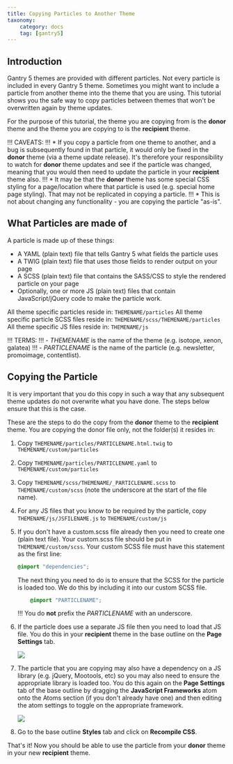 ```yaml
---
title: Copying Particles to Another Theme
taxonomy:
    category: docs
    tag: [gantry5]
---
```


## Introduction

Gantry 5 themes are provided with different particles. Not every particle is included in every Gantry 5 theme. Sometimes you might want to include a particle from another theme into the theme that you are using. This tutorial shows you the safe way to copy particles between themes that won't be overwritten again by theme updates.

For the purpose of this tutorial, the theme you are copying from is the **donor** theme and the theme you are copying to is the **recipient** theme.

!!! CAVEATS: 
!!! * If you copy a particle from one theme to another, and a bug is subsequently found in that particle, it would only be fixed in the **donor** theme (via a theme update release). It's therefore your responsibility to watch for **donor** theme updates and see if the particle was changed, meaning that you would then need to update the particle in your **recipient** theme also.
!!! * It may be that the **donor** theme has some special CSS styling for a page/location where that particle is used (e.g. special home page styling). That may not be replicated in copying a particle.
!!! * This is not about changing any functionality - you are copying the particle "as-is".

## What Particles are made of

A particle is made up of these things:

* A YAML (plain text) file that tells Gantry 5 what fields the particle uses
* A TWIG (plain text) file that uses those fields to render output on your page
* A SCSS (plain text) file that contains the SASS/CSS to style the rendered particle on your page
* Optionally, one or more JS (plain text) files that contain JavaScript/jQuery code to make the particle work.

All theme specific particles reside in: `THEMENAME/particles`
All theme specific particle SCSS files reside in: `THEMENAME/scss/THEMENAME/particles`
All theme specific JS files reside in: `THEMENAME/js`

!!! TERMS:
!!! - *THEMENAME* is the name of the theme (e.g. isotope, xenon, galatea)
!!! - *PARTICLENAME* is the name of the particle (e.g. newsletter, promoimage, contentlist).

## Copying the Particle

It is very important that you do this copy in such a way that any subsequent theme updates do not overwrite what you have done. The steps below ensure that this is the case.

These are the steps to do the copy from the **donor** theme to the **recipient** theme. You are copying the donor file only, not the folder(s) it resides in:

1. Copy `THEMENAME/particles/PARTICLENAME.html.twig` to `THEMENAME/custom/particles`

2. Copy `THEMENAME/particles/PARTICLENAME.yaml` to `THEMENAME/custom/particles`

3. Copy `THEMENAME/scss/THEMENAME/_PARTICLENAME.scss` to `THEMENAME/custom/scss` (note the underscore at the start of the file name).

4. For any JS files that you know to be required by the particle, copy `THEMENAME/js/JSFILENAME.js` to `THEMENAME/custom/js`

5. If you don't have a custom.scss file already then you need to create one (plain text file). Your custom.scss file should be put in `THEMENAME/custom/scss`. Your custom SCSS file must have this statement as the first line:

    ```css
    @import "dependencies";
    ```

    The next thing you need to do is to ensure that the SCSS for the particle is loaded too. We do this by including it into our custom SCSS file.

    ```css
        @import "PARTICLENAME";
    ```

    !!! You do **not** prefix the *PARTICLENAME* with an underscore.

6. If the particle does use a separate JS file then you need to load that JS file. You do this in your **recipient** theme in the base outline on the **Page Settings** tab.


    ![](copy-particle_1.png)

7. The particle that you are copying may also have a dependency on a JS library (e.g. jQuery, Mootools, etc) so you may also need to ensure the appropriate library is loaded too. You do this again on the **Page Settings** tab of the base outline by dragging the **JavaScript Frameworks** atom onto the Atoms section (if you don't already have one) and then editing the atom settings to toggle on the appropriate framework.

    ![](copy-particle_2.png)

8. Go to the base outline **Styles** tab and click on **Recompile CSS**.

That's it! Now you should be able to use the particle from your **donor** theme in your new **recipient** theme.
